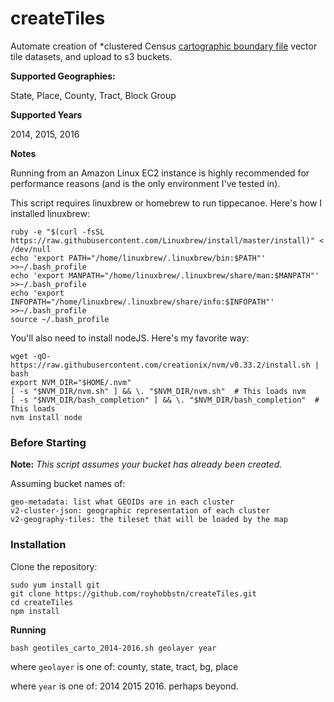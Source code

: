 # createTiles

Automate creation of *clustered Census [cartographic boundary file](https://www.census.gov/geo/maps-data/data/tiger-cart-boundary.html) vector tile datasets, and upload to s3 buckets.

**Supported Geographies:**

State, Place, County, Tract, Block Group

**Supported Years**

2014, 2015, 2016

**Notes**

Running from an Amazon Linux EC2 instance is highly recommended for performance reasons (and is the only environment I've tested in).

This script requires linuxbrew or homebrew to run tippecanoe.  Here's how I installed linuxbrew:

```
ruby -e "$(curl -fsSL https://raw.githubusercontent.com/Linuxbrew/install/master/install)" < /dev/null
echo 'export PATH="/home/linuxbrew/.linuxbrew/bin:$PATH"' >>~/.bash_profile
echo 'export MANPATH="/home/linuxbrew/.linuxbrew/share/man:$MANPATH"' >>~/.bash_profile
echo 'export INFOPATH="/home/linuxbrew/.linuxbrew/share/info:$INFOPATH"' >>~/.bash_profile
source ~/.bash_profile
```

You'll also need to install nodeJS.  Here's my favorite way:

```
wget -qO- https://raw.githubusercontent.com/creationix/nvm/v0.33.2/install.sh | bash
export NVM_DIR="$HOME/.nvm"
[ -s "$NVM_DIR/nvm.sh" ] && \. "$NVM_DIR/nvm.sh"  # This loads nvm
[ -s "$NVM_DIR/bash_completion" ] && \. "$NVM_DIR/bash_completion"  # This loads
nvm install node
```

### Before Starting ###


**Note:** *This script assumes your bucket has already been created.*

Assuming bucket names of:

```
geo-metadata: list what GEOIDs are in each cluster
v2-cluster-json: geographic representation of each cluster
v2-geography-tiles: the tileset that will be loaded by the map
```


### Installation

Clone the repository:

```
sudo yum install git
git clone https://github.com/royhobbstn/createTiles.git
cd createTiles
npm install
```


**Running**

```
bash geotiles_carto_2014-2016.sh geolayer year
```

where ```geolayer``` is one of: county, state, tract, bg, place

where ```year``` is one of: 2014 2015 2016.  perhaps beyond.